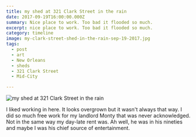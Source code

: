 ```yaml
---
title: my shed at 321 Clark Street in the rain
date: 2017-09-19T16:00:00.000Z
summary: Nice place to work. Too bad it flooded so much.
excerpt: nice place to work. Too bad it flooded so much.
category: timeline
image: my-clark-street-shed-in-the-rain-sep-19-2017.jpg
tags:
  - post 
  - art
  - New Orleans
  - sheds
  - 321 Clark Street
  - Mid-City

---
```


![my shed at 321 Clark Street in the rain](/static/img/timeline/my-clark-street-shed-in-the-rain-sep-19-2017.jpg "my shed at 321 Clark Street in the rain")

I liked working in here. It looks overgrown but it wasn't always that way. I did so much free work for my landlord Monty that was never acknowledged. Not in the same way my day-late rent was. Ah well, he was in his nineties and maybe I was his chief source of entertainment.
